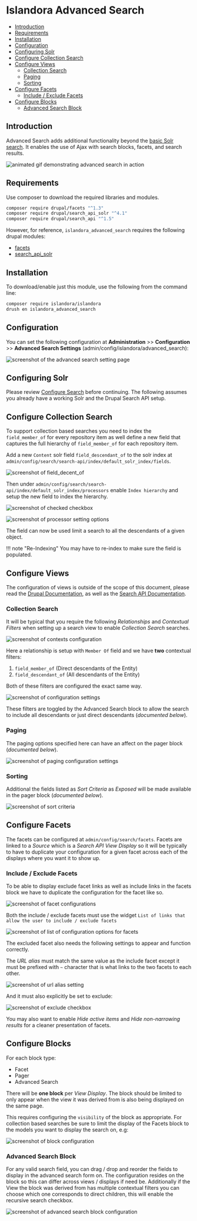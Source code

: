 # Islandora Advanced Search 

- [Introduction](#introduction)
- [Requirements](#requirements)
- [Installation](#installation)
- [Configuration](#configuration)
- [Configuring Solr](#configuring-solr)
- [Configure Collection Search](#configure-collection-search)
- [Configure Views](#configure-views)
  - [Collection Search](#collection-search)
  - [Paging](#paging)
  - [Sorting](#sorting)
- [Configure Facets](#configure-facets)
  - [Include / Exclude Facets](#include--exclude-facets)
- [Configure Blocks](#configure-blocks)
  - [Advanced Search Block](#advanced-search-block)


## Introduction

Advanced Search adds additional functionality beyond the [basic Solr search](./documentation/user-documentation/searching/). It enables the use
of Ajax with search blocks, facets, and search results.

![animated gif demonstrating advanced search in action](../assets/advanced_search_demo.gif)

## Requirements

Use composer to download the required libraries and modules.

```bash
composer require drupal/facets "^1.3"
composer require drupal/search_api_solr "^4.1"
composer require drupal/search_api "^1.5"
```

However, for reference, `islandora_advanced_search` requires the following
drupal modules:

- [facets](https://www.drupal.org/project/facets)
- [search_api_solr](https://www.drupal.org/project/search_api_solr)

## Installation

To download/enable just this module, use the following from the command line:

```bash
composer require islandora/islandora
drush en islandora_advanced_search
```

## Configuration

You can set the following configuration at **Administration** >> **Configuration** >> **Advanced Search Settings**
(admin/config/islandora/advanced_search):

![screenshot of the advanced search setting page](../assets/islandora_advanced_search_settings.png)

## Configuring Solr

Please review
[Configure Search](../searching) before continuing. The following assumes you already have a working Solr and the
Drupal Search API setup.

## Configure Collection Search

To support collection based searches you need to index the `field_member_of` for
every repository item as well define a new field that captures the full
hierarchy of `field_member_of` for each repository item.

Add a new `Content` solr field `field_descendant_of` to the solr index at
`admin/config/search/search-api/index/default_solr_index/fields`.

![screenshot of field_decent_of](../assets/advanced_search_field_descendant_of.png)

Then under `admin/config/search/search-api/index/default_solr_index/processors`
enable `Index hierarchy` and setup the new field to index the hierarchy.

![screenshot of checked checkbox](../assets/advanced_search_enable_index_hierarchy.png)

![screenshot of processor setting options](../assets/advanced_search_enable_index_hierarchy_processor.png)

The field can now be used limit a search to all the descendants of a given object.

!!! note "Re-Indexing" 
    You may have to re-index to make sure the field is populated.

## Configure Views

The configuration of views is outside of the scope of this document, please read
the [Drupal Documentation](https://www.drupal.org/docs/8/core/modules/views), as
well as the
[Search API Documentation](https://www.drupal.org/docs/contributed-modules/search-api).

### Collection Search

It will be typical that you require the following
_Relationships_ and _Contextual Filters_ when setting up a search view to enable
_Collection Search_ searches.

![screenshot of contexts configuration](../assets/advanced_search_view_advanced_setting.png)

Here a relationship is setup with `Member Of` field and we have **two**
contextual filters:

1. `field_member_of` (Direct descendants of the Entity)
2. `field_descendant_of` (All descendants of the Entity)

Both of these filters are configured the exact same way.

![screenshot of configuration settings](../assets/advanced_search_contextual_filter_settings.png)

These filters are toggled by the Advanced Search block to allow the search to
include all descendants or just direct descendants (*documented below*).

### Paging

The paging options specified here can have an affect on the pager block
(*documented below*).

![screenshot of paging configuration settings](../assets/advanced_search_pager_settings.png)

### Sorting

Additional the fields listed as _Sort Criteria_ as _Exposed_ will be made
available in the pager block (*documented below*).

![screenshot of sort criteria](../assets/advanced_search_sort_criteria.png)

## Configure Facets

The facets can be configured at `admin/config/search/facets`. Facets are linked
to a *Source* which is a *Search API View Display* so it will be typically
to have to duplicate your configuration for a given facet across each of the
displays where you want it to show up.

### Include / Exclude Facets

To be able to display exclude facet links as well as include links in the facets
block we have to duplicate the configuration for the facet like so.

![screenshot of facet configurations](../assets/advanced_search_include_exclude_facets.png)

Both the include / exclude facets must use the widget
`List of links that allow the user to include / exclude facets`

![screenshot of list of configuration options for facets](../assets/advanced_search_include_exclude_facets_settings.png)

The excluded facet also needs the following settings to appear and function
correctly.

The _URL alias_ must match the same value as the include facet except it must be
prefixed with `~` character that is what links to the two facets to each other.

![screenshot of url alias setting](../assets/advanced_search_exclude_facet_settings_url_alias.png)

And it must also explicitly be set to exclude:

![screenshot of exclude checkbox](../assets/advanced_search_exclude_facet_settings_exclude.png)

You may also want to enable _Hide active items_ and _Hide non-narrowing results_
for a cleaner presentation of facets.

## Configure Blocks

For each block type:

- Facet
- Pager
- Advanced Search

There will be **one block** per _View Display_. The block should be limited to
only appear when the view it was derived from is also being displayed on the
same page.

This requires configuring the `visibility` of the block as appropriate. For
collection based searches be sure to limit the display of the Facets block to
the models you want to display the search on, e.g:

![screenshot of block configuration](../assets/advanced_search_facet_block_settings.png)

### Advanced Search Block

For any valid search field, you can drag / drop and reorder the fields to
display in the advanced search form on. The configuration resides on the block
so this can differ across views / displays if need be. Additionally if the View
the block was derived from has multiple contextual filters you can choose which
one corresponds to direct children, this will enable the recursive search
checkbox.

![screenshot of advanced search block configuration](../assets/advanced_search_advanced_search_block_settings.png)
